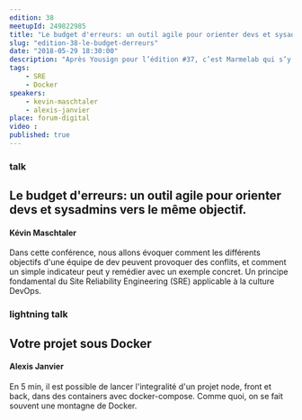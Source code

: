 ```yaml
---
edition: 38
meetupId: 249822985
title: "Le budget d'erreurs: un outil agile pour orienter devs et sysadmins vers le même objectif."
slug: "edition-38-le-budget-derreurs"
date: "2018-05-29 18:30:00"
description: "Après Yousign pour l’édition #37, c’est Marmelab qui s’y colle pour cette édition #38 avec du Docker et du Site Reliability Engineering (SRE)."
tags:
    - SRE
    - Docker
speakers:
    - kevin-maschtaler
    - alexis-janvier
place: forum-digital
video :
published: true
---
```


### talk
## Le budget d'erreurs: un outil agile pour orienter devs et sysadmins vers le même objectif.
#### Kévin Maschtaler

Dans cette conférence, nous allons évoquer comment les différents objectifs d'une équipe de dev peuvent provoquer des conflits, et comment un simple indicateur peut y remédier avec un exemple concret.
Un principe fondamental du Site Reliability Engineering (SRE) applicable à la culture DevOps.

### lightning talk
## Votre projet sous Docker
#### Alexis Janvier

En 5 min, il est possible de lancer l'integralité d'un projet node, front et back, dans des containers avec docker-compose. Comme quoi, on se fait souvent une montagne de Docker.
